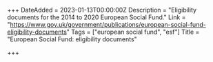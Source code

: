 +++
DateAdded = 2023-01-13T00:00:00Z
Description = "Eligibility documents for the 2014 to 2020 European Social Fund."
Link = "https://www.gov.uk/government/publications/european-social-fund-eligibility-documents"
Tags = ["european social fund", "esf"]
Title = "European Social Fund: eligibility documents"

+++
